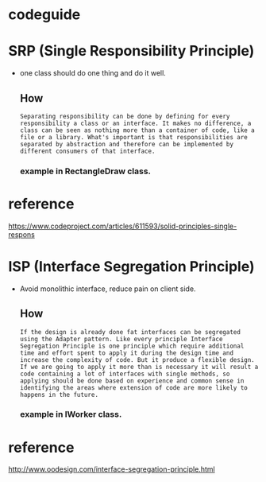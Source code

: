 # codeguide

# SRP (Single Responsibility Principle)

- one class should do one thing and do it well.

  ## **How**

  `Separating responsibility can be done by defining for every responsibility a class or an interface. It makes no difference, a class can be seen as nothing more than a container of code, like a file or a library. What's important is that responsibilities are separated by abstraction and therefore can be implemented by different consumers of that interface.`

  ### example in RectangleDraw class.

# reference<br>

<https://www.codeproject.com/articles/611593/solid-principles-single-respons>

# ISP (Interface Segregation Principle)

- Avoid monolithic interface, reduce pain on client side.

  ## **How**

  `If the design is already done fat interfaces can be segregated using the Adapter pattern. Like every principle Interface Segregation Principle is one principle which require additional time and effort spent to apply it during the design time and increase the complexity of code. But it produce a flexible design. If we are going to apply it more than is necessary it will result a code containing a lot of interfaces with single methods, so applying should be done based on experience and common sense in identifying the areas where extension of code are more likely to happens in the future.`

  ### example in IWorker class.

# reference<br>

<http://www.oodesign.com/interface-segregation-principle.html>
